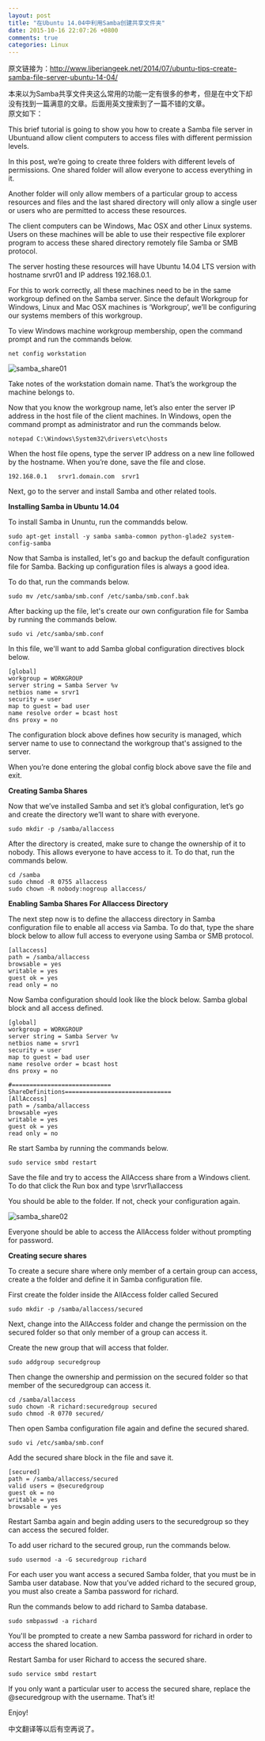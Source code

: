 ```yaml
---
layout: post
title: "在Ubuntu 14.04中利用Samba创建共享文件夹"
date: 2015-10-16 22:07:26 +0800
comments: true
categories: Linux
---
```

原文链接为：http://www.liberiangeek.net/2014/07/ubuntu-tips-create-samba-file-server-ubuntu-14-04/

本来以为Samba共享文件夹这么常用的功能一定有很多的参考，但是在中文下却没有找到一篇满意的文章。后面用英文搜索到了一篇不错的文章。  
原文如下：  

This brief tutorial is going to show you how to create a Samba file server in Ubuntu<!--more-->and allow client computers to access files with different permission levels.  

In this post, we’re going to create three folders with different levels of permissions. One shared folder will allow everyone to access everything in it.  

Another folder will only allow members of a particular group to access resources and files and the last shared directory will only allow a single user or users who are permitted to access these resources.  

The client computers can be Windows, Mac OSX and other Linux systems. Users on these machines will be able to use their respective file explorer program to access these shared directory remotely file Samba or SMB protocol.  

The server hosting these resources will have Ubuntu 14.04 LTS version with hostname srvr01 and IP address 192.168.0.1.  

For this to work correctly, all these machines need to be in the same workgroup defined on the Samba server. Since the default Workgroup for Windows, Linux and Mac OSX machines is ‘Workgroup’, we’ll be configuring our systems members of this workgroup.  


To view Windows machine workgroup membership, open the command prompt and run the commands below.  

	net config workstation

![samba_share01](http://7xn1yt.com1.z0.glb.clouddn.com/samba-share01.png)

Take notes of the workstation domain name. That’s the workgroup the machine belongs to.  

Now that you know the workgroup name, let’s also enter the server IP address in the host file of the client machines. In Windows, open the command prompt as administrator and run the commands below.  

	notepad C:\Windows\System32\drivers\etc\hosts

When the host file opens, type the server IP address on a new line followed by the hostname. When you’re done, save the file and close.  

	192.168.0.1	  srvr1.domain.com  srvr1

Next, go to the server and install Samba and other related tools.  

**Installing Samba in Ubuntu 14.04**  

To install Samba in Ununtu, run the commandds below.  

	sudo apt-get install -y samba samba-common python-glade2 system-config-samba

Now that Samba is installed, let's go and backup the default configuration file for Samba. Backing up configuration files is always a good idea.  

To do that, run the commands below.   

	sudo mv /etc/samba/smb.conf /etc/samba/smb.conf.bak

After backing up the file, let's create our own configuration file for Samba by running the commands below.  

	sudo vi /etc/samba/smb.conf

In this file, we'll want to add Samba global configuration directives block below.  

	[global]
	workgroup = WORKGROUP
	server string = Samba Server %v
	netbios name = srvr1
	security = user
	map to guest = bad user
	name resolve order = bcast host
	dns proxy = no

The configuration block above defines how security is managed, which server name to use to connectand the workgroup that's assigned to the server.  

When you’re done entering the global config block above save the file and exit.  

 

**Creating Samba Shares**  

Now that we’ve installed Samba and set it’s global configuration, let’s go and create the directory we’ll want to share with everyone.  

	sudo mkdir -p /samba/allaccess

After the directory is created, make sure to change the ownership of it to nobody. This allows everyone to have access to it. To do that, run the commands below.  

	cd /samba
	sudo chmod -R 0755 allaccess
	sudo chown -R nobody:nogroup allaccess/

**Enabling Samba Shares For Allaccess Directory**  

The next step now is to define the allaccess directory in Samba configuration file to enable all access via Samba. To do that, type the share block below to allow full access to everyone using Samba or SMB protocol.  

	[allaccess]
    path = /samba/allaccess
    browsable = yes
    writable = yes
    guest ok = yes
    read only = no

Now Samba configuration should look like the block below. Samba global block and all access defined.  

	[global]
	workgroup = WORKGROUP
	server string = Samba Server %v
	netbios name = srvr1
	security = user
	map to guest = bad user
	name resolve order = bcast host
	dns proxy = no

	#============================ ShareDefinitions==============================
	[AllAccess]
	path = /samba/allaccess
	browsable =yes
	writable = yes
	guest ok = yes
	read only = no

Re start Samba by running the commands below.  

	sudo service smbd restart

Save the file and try to access the AllAccess share from a Windows client. To do that click the Run box and type \\srvr1\allaccess  

You should be able to the folder. If not, check your configuration again.  

![samba_share02](http://7xn1yt.com1.z0.glb.clouddn.com/samba-share02.png)

Everyone should be able to access the AllAccess folder without prompting for password.  

 

**Creating secure shares**  


To create a secure share where only member of a certain group can access, create a the folder and define it in Samba configuration file.  

First create the folder inside the AllAccess folder called Secured  

	sudo mkdir -p /samba/allaccess/secured

Next, change into the AllAccess folder and change the permission on the secured folder so that only member of a group can access it.  

Create the new group that will access that folder.  

	sudo addgroup securedgroup

Then change the ownership and permission on the secured folder so that member of the securedgroup can access it.  

	cd /samba/allaccess
	sudo chown -R richard:securedgroup secured
	sudo chmod -R 0770 secured/

Then open Samba configuration file again and define the secured shared.  

	sudo vi /etc/samba/smb.conf 

Add the secured share block in the file and save it.  

	[secured]
	path = /samba/allaccess/secured
	valid users = @securedgroup
	guest ok = no
	writable = yes
	browsable = yes

Restart Samba again and begin adding users to the securedgroup so they can access the secured folder.  

To add user richard to the secured group, run the commands below.  

	sudo usermod -a -G securedgroup richard

For each user you want access a secured Samba folder, that you must be in Samba user database. Now that you’ve added richard to the secured group, you must also create a Samba password for richard.  

Run the commands below to add richard to Samba database.  

	sudo smbpasswd -a richard

You'll be prompted to create a new Samba password for richard in order to access the shared location.  

Restart Samba for user Richard to access the secured share.  

	sudo service smbd restart

If you only want a particular user to access the secured share, replace the @securedgroup with the username. That’s it!  

Enjoy!  

中文翻译等以后有空再说了。  